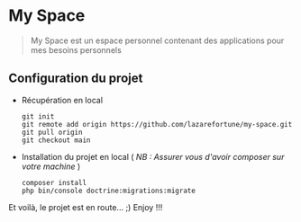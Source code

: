 # My Space
> My Space est un espace personnel contenant des applications pour mes besoins personnels

## Configuration du projet

- Récupération en local
  ``` 
  git init
  git remote add origin https://github.com/lazarefortune/my-space.git
  git pull origin
  git checkout main
  ```
  
- Installation du projet en local 
  ( *NB : Assurer vous d'avoir composer sur votre machine* )
  
  ```
  composer install
  php bin/console doctrine:migrations:migrate 
  ```
 Et voilà, le projet est en route... 
 ;) Enjoy !!!
  
